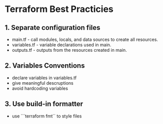 # Terraform Best Practicies

## 1. Separate configuration files

- main.tf - call modules, locals, and data sources to create all resources.
- variables.tf - variable declarations used in main.
- outputs.tf - outputs from the resources created in main.

## 2. Variables Conventions

- declare variables in variables.tf
- give meaningful descruptions
- avoid hardcoding variables

## 3. Use build-in formatter

- use ```terraform fmt`` to style files
